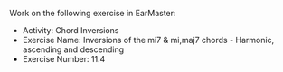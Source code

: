 Work on the following exercise in EarMaster:
- Activity: Chord Inversions
- Exercise Name: Inversions of the mi7 & mi,maj7 chords - Harmonic, ascending and descending
- Exercise Number: 11.4
